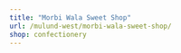 ```yaml
---
title: "Morbi Wala Sweet Shop"
url: /mulund-west/morbi-wala-sweet-shop/
shop: confectionery
---
```


